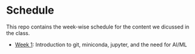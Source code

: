 # Schedule
This repo contains the week-wise schedule for the content we dicussed in the class.

- [Week 1](./week1/README.md): Introduction to git, miniconda, jupyter, and the need for AI/ML
